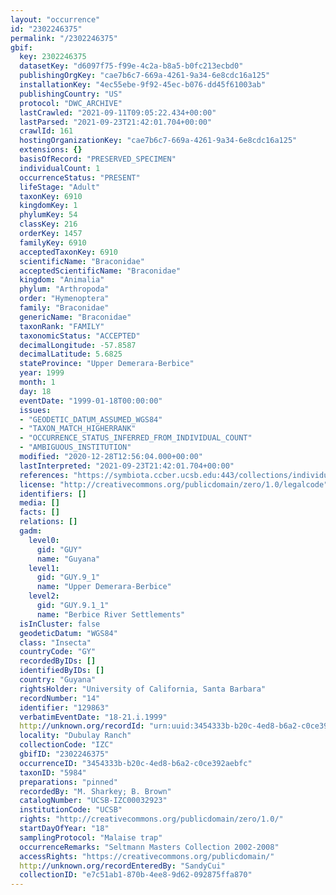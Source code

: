 ```yaml
---
layout: "occurrence"
id: "2302246375"
permalink: "/2302246375"
gbif:
  key: 2302246375
  datasetKey: "d6097f75-f99e-4c2a-b8a5-b0fc213ecbd0"
  publishingOrgKey: "cae7b6c7-669a-4261-9a34-6e8cdc16a125"
  installationKey: "4ec55ebe-9f92-45ec-b076-dd45f61003ab"
  publishingCountry: "US"
  protocol: "DWC_ARCHIVE"
  lastCrawled: "2021-09-11T09:05:22.434+00:00"
  lastParsed: "2021-09-23T21:42:01.704+00:00"
  crawlId: 161
  hostingOrganizationKey: "cae7b6c7-669a-4261-9a34-6e8cdc16a125"
  extensions: {}
  basisOfRecord: "PRESERVED_SPECIMEN"
  individualCount: 1
  occurrenceStatus: "PRESENT"
  lifeStage: "Adult"
  taxonKey: 6910
  kingdomKey: 1
  phylumKey: 54
  classKey: 216
  orderKey: 1457
  familyKey: 6910
  acceptedTaxonKey: 6910
  scientificName: "Braconidae"
  acceptedScientificName: "Braconidae"
  kingdom: "Animalia"
  phylum: "Arthropoda"
  order: "Hymenoptera"
  family: "Braconidae"
  genericName: "Braconidae"
  taxonRank: "FAMILY"
  taxonomicStatus: "ACCEPTED"
  decimalLongitude: -57.8587
  decimalLatitude: 5.6825
  stateProvince: "Upper Demerara-Berbice"
  year: 1999
  month: 1
  day: 18
  eventDate: "1999-01-18T00:00:00"
  issues:
  - "GEODETIC_DATUM_ASSUMED_WGS84"
  - "TAXON_MATCH_HIGHERRANK"
  - "OCCURRENCE_STATUS_INFERRED_FROM_INDIVIDUAL_COUNT"
  - "AMBIGUOUS_INSTITUTION"
  modified: "2020-12-28T12:56:04.000+00:00"
  lastInterpreted: "2021-09-23T21:42:01.704+00:00"
  references: "https://symbiota.ccber.ucsb.edu:443/collections/individual/index.php?occid=129863"
  license: "http://creativecommons.org/publicdomain/zero/1.0/legalcode"
  identifiers: []
  media: []
  facts: []
  relations: []
  gadm:
    level0:
      gid: "GUY"
      name: "Guyana"
    level1:
      gid: "GUY.9_1"
      name: "Upper Demerara-Berbice"
    level2:
      gid: "GUY.9.1_1"
      name: "Berbice River Settlements"
  isInCluster: false
  geodeticDatum: "WGS84"
  class: "Insecta"
  countryCode: "GY"
  recordedByIDs: []
  identifiedByIDs: []
  country: "Guyana"
  rightsHolder: "University of California, Santa Barbara"
  recordNumber: "14"
  identifier: "129863"
  verbatimEventDate: "18-21.i.1999"
  http://unknown.org/recordId: "urn:uuid:3454333b-b20c-4ed8-b6a2-c0ce392aebfc"
  locality: "Dubulay Ranch"
  collectionCode: "IZC"
  gbifID: "2302246375"
  occurrenceID: "3454333b-b20c-4ed8-b6a2-c0ce392aebfc"
  taxonID: "5984"
  preparations: "pinned"
  recordedBy: "M. Sharkey; B. Brown"
  catalogNumber: "UCSB-IZC00032923"
  institutionCode: "UCSB"
  rights: "http://creativecommons.org/publicdomain/zero/1.0/"
  startDayOfYear: "18"
  samplingProtocol: "Malaise trap"
  occurrenceRemarks: "Seltmann Masters Collection 2002-2008"
  accessRights: "https://creativecommons.org/publicdomain/"
  http://unknown.org/recordEnteredBy: "SandyCui"
  collectionID: "e7c51ab1-870b-4ee8-9d62-092875ffa870"
---
```

